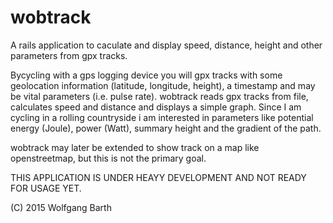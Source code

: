 # wobtrack
A rails application to caculate and display speed, distance, height and other parameters from gpx tracks.

Bycycling with a gps logging device you will gpx tracks with some geolocation information 
(latitude, longitude, height), a timestamp and may be vital parameters (i.e. pulse rate).
wobtrack reads gpx tracks from file, calculates speed and distance and displays a simple graph.
Since I am cycling in a rolling countryside i am interested in parameters like potential energy (Joule), 
power (Watt), summary height and the gradient of the path.

wobtrack may later be extended to show track on a map like openstreetmap, but this is not the primary goal.

THIS APPLICATION IS UNDER HEAYY DEVELOPMENT AND NOT READY FOR USAGE YET.

(C) 2015 Wolfgang Barth
